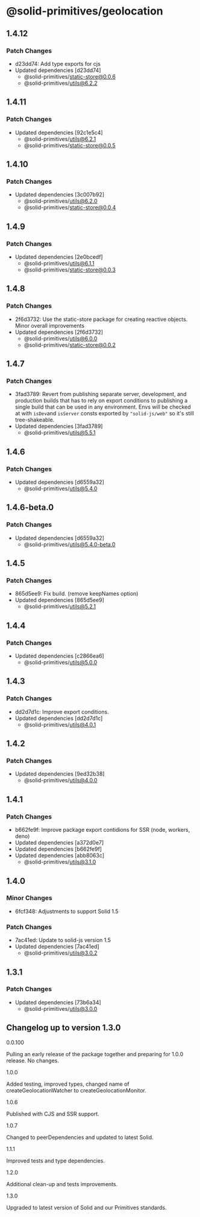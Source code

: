 # @solid-primitives/geolocation

## 1.4.12

### Patch Changes

- d23dd74: Add type exports for cjs
- Updated dependencies [d23dd74]
  - @solid-primitives/static-store@0.0.6
  - @solid-primitives/utils@6.2.2

## 1.4.11

### Patch Changes

- Updated dependencies [92c1e5c4]
  - @solid-primitives/utils@6.2.1
  - @solid-primitives/static-store@0.0.5

## 1.4.10

### Patch Changes

- Updated dependencies [3c007b92]
  - @solid-primitives/utils@6.2.0
  - @solid-primitives/static-store@0.0.4

## 1.4.9

### Patch Changes

- Updated dependencies [2e0bcedf]
  - @solid-primitives/utils@6.1.1
  - @solid-primitives/static-store@0.0.3

## 1.4.8

### Patch Changes

- 2f6d3732: Use the static-store package for creating reactive objects. Minor overall improvements
- Updated dependencies [2f6d3732]
  - @solid-primitives/utils@6.0.0
  - @solid-primitives/static-store@0.0.2

## 1.4.7

### Patch Changes

- 3fad3789: Revert from publishing separate server, development, and production builds that has to rely on export conditions
  to publishing a single build that can be used in any environment.
  Envs will be checked at with `isDev`and `isServer` consts exported by `"solid-js/web"` so it's still tree-shakeable.
- Updated dependencies [3fad3789]
  - @solid-primitives/utils@5.5.1

## 1.4.6

### Patch Changes

- Updated dependencies [d6559a32]
  - @solid-primitives/utils@5.4.0

## 1.4.6-beta.0

### Patch Changes

- Updated dependencies [d6559a32]
  - @solid-primitives/utils@5.4.0-beta.0

## 1.4.5

### Patch Changes

- 865d5ee9: Fix build. (remove keepNames option)
- Updated dependencies [865d5ee9]
  - @solid-primitives/utils@5.2.1

## 1.4.4

### Patch Changes

- Updated dependencies [c2866ea6]
  - @solid-primitives/utils@5.0.0

## 1.4.3

### Patch Changes

- dd2d7d1c: Improve export conditions.
- Updated dependencies [dd2d7d1c]
  - @solid-primitives/utils@4.0.1

## 1.4.2

### Patch Changes

- Updated dependencies [9ed32b38]
  - @solid-primitives/utils@4.0.0

## 1.4.1

### Patch Changes

- b662fe9f: Improve package export contidions for SSR (node, workers, deno)
- Updated dependencies [a372d0e7]
- Updated dependencies [b662fe9f]
- Updated dependencies [abb8063c]
  - @solid-primitives/utils@3.1.0

## 1.4.0

### Minor Changes

- 6fcf348: Adjustments to support Solid 1.5

### Patch Changes

- 7ac41ed: Update to solid-js version 1.5
- Updated dependencies [7ac41ed]
  - @solid-primitives/utils@3.0.2

## 1.3.1

### Patch Changes

- Updated dependencies [73b6a34]
  - @solid-primitives/utils@3.0.0

## Changelog up to version 1.3.0

0.0.100

Pulling an early release of the package together and preparing for 1.0.0 release. No changes.

1.0.0

Added testing, improved types, changed name of createGeolocationWatcher to createGeolocationMonitor.

1.0.6

Published with CJS and SSR support.

1.0.7

Changed to peerDependencies and updated to latest Solid.

1.1.1

Improved tests and type dependencies.

1.2.0

Additional clean-up and tests improvements.

1.3.0

Upgraded to latest version of Solid and our Primitives standards.
